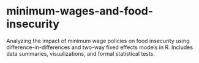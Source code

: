 # minimum-wages-and-food-insecurity
Analyzing the impact of minimum wage policies on food insecurity using difference-in-differences and two-way fixed effects models in R. Includes data summaries, visualizations, and formal statistical tests.
